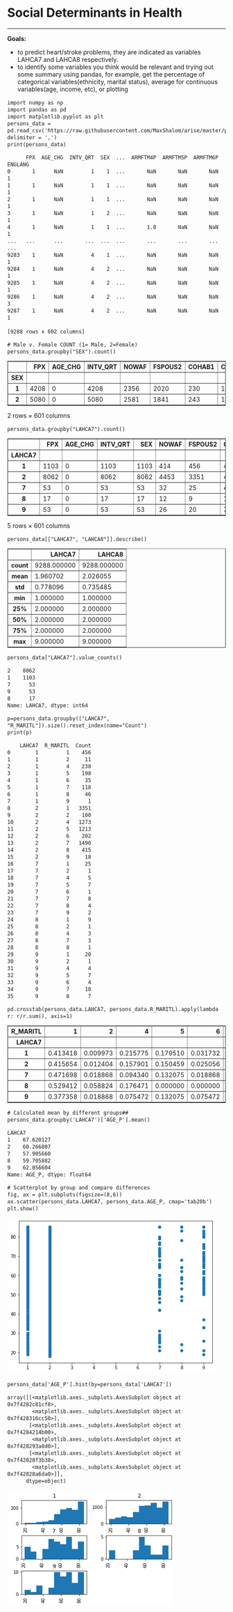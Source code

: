 # Social Determinants in Health 
---
**Goals:** 

*   to predict heart/stroke problems, they are indicated as variables LAHCA7 and LAHCA8 respectively.
*   to identify some variables you think would be relevant and trying out some summary using pandas, for example, get the percentage of categorical variables(ethnicity, marital status), average for continuous variables(age, income, etc), or  plotting





```
import numpy as np
import pandas as pd
import matplotlib.pyplot as plt
persons_data = pd.read_csv('https://raw.githubusercontent.com/MaxShalom/arise/master/personsx1.csv', delimiter = ',')
print(persons_data)
```

          FPX  AGE_CHG  INTV_QRT  SEX  ...  ARMFTM4P  ARMFTM5P  ARMFTM6P  ENGLANG
    0       1      NaN         1    1  ...       NaN       NaN       NaN        1
    1       1      NaN         1    1  ...       NaN       NaN       NaN        1
    2       1      NaN         1    1  ...       NaN       NaN       NaN        1
    3       1      NaN         1    2  ...       NaN       NaN       NaN        1
    4       1      NaN         1    1  ...       1.0       NaN       NaN        1
    ...   ...      ...       ...  ...  ...       ...       ...       ...      ...
    9283    1      NaN         4    1  ...       NaN       NaN       NaN        1
    9284    1      NaN         4    2  ...       NaN       NaN       NaN        1
    9285    1      NaN         4    2  ...       NaN       NaN       NaN        1
    9286    1      NaN         4    2  ...       NaN       NaN       NaN        3
    9287    1      NaN         4    2  ...       NaN       NaN       NaN        1
    
    [9288 rows x 602 columns]
    


```
# Male v. Female COUNT (1= Male, 2=Female)
persons_data.groupby("SEX").count()
```




<div>
<style scoped>
    .dataframe tbody tr th:only-of-type {
        vertical-align: middle;
    }

    .dataframe tbody tr th {
        vertical-align: top;
    }

    .dataframe thead th {
        text-align: right;
    }
</style>
<table border="1" class="dataframe">
  <thead>
    <tr style="text-align: right;">
      <th></th>
      <th>FPX</th>
      <th>AGE_CHG</th>
      <th>INTV_QRT</th>
      <th>NOWAF</th>
      <th>FSPOUS2</th>
      <th>COHAB1</th>
      <th>COHAB2</th>
      <th>FCOHAB3</th>
      <th>ASTATFLG</th>
      <th>CSTATFLG</th>
      <th>FMX</th>
      <th>RRP</th>
      <th>FRRP</th>
      <th>ORIGIN_I</th>
      <th>HISPAN_I</th>
      <th>RACRECI3</th>
      <th>QCADULT</th>
      <th>QCCHILD</th>
      <th>R_MARITL</th>
      <th>MRACRPI2</th>
      <th>RACERPI2</th>
      <th>HISCODI3</th>
      <th>MRACBPI2</th>
      <th>AGE_P</th>
      <th>HHREFLG</th>
      <th>RECTYPE</th>
      <th>SRVY_YR</th>
      <th>FMREFLG</th>
      <th>FMRPFLG</th>
      <th>PARENTS</th>
      <th>DAD_DEGP</th>
      <th>MOM_DEGP</th>
      <th>SIB_DEGP</th>
      <th>CDCMSTAT</th>
      <th>DAD_ED</th>
      <th>MOM_ED</th>
      <th>FMOTHER1</th>
      <th>FFATHER1</th>
      <th>HHX</th>
      <th>WTIA</th>
      <th>...</th>
      <th>MAFLG</th>
      <th>CHFLG</th>
      <th>OPFLG</th>
      <th>OGFLG</th>
      <th>WHONAM1</th>
      <th>WHONAM2</th>
      <th>NOTCOV</th>
      <th>PRPLPLUS</th>
      <th>PWRKBR1</th>
      <th>COVER</th>
      <th>COVER65O</th>
      <th>COVER65</th>
      <th>REGIONBR</th>
      <th>WHYNOWKP</th>
      <th>GEOBRTH</th>
      <th>YRSINUS</th>
      <th>CITIZENP</th>
      <th>DOINGLWP</th>
      <th>WRKLYR1</th>
      <th>WRKHRS2</th>
      <th>PLBORN</th>
      <th>HEADST</th>
      <th>HEADSTV1</th>
      <th>ARMFVER</th>
      <th>ARMFEV</th>
      <th>ARMFFC</th>
      <th>VACOV</th>
      <th>WRKFTALL</th>
      <th>WRKMYR</th>
      <th>HIEMPOF</th>
      <th>EDUC1</th>
      <th>ERNYR_P</th>
      <th>ARMFTM7P</th>
      <th>ARMFTM1P</th>
      <th>ARMFTM2P</th>
      <th>ARMFTM3P</th>
      <th>ARMFTM4P</th>
      <th>ARMFTM5P</th>
      <th>ARMFTM6P</th>
      <th>ENGLANG</th>
    </tr>
    <tr>
      <th>SEX</th>
      <th></th>
      <th></th>
      <th></th>
      <th></th>
      <th></th>
      <th></th>
      <th></th>
      <th></th>
      <th></th>
      <th></th>
      <th></th>
      <th></th>
      <th></th>
      <th></th>
      <th></th>
      <th></th>
      <th></th>
      <th></th>
      <th></th>
      <th></th>
      <th></th>
      <th></th>
      <th></th>
      <th></th>
      <th></th>
      <th></th>
      <th></th>
      <th></th>
      <th></th>
      <th></th>
      <th></th>
      <th></th>
      <th></th>
      <th></th>
      <th></th>
      <th></th>
      <th></th>
      <th></th>
      <th></th>
      <th></th>
      <th></th>
      <th></th>
      <th></th>
      <th></th>
      <th></th>
      <th></th>
      <th></th>
      <th></th>
      <th></th>
      <th></th>
      <th></th>
      <th></th>
      <th></th>
      <th></th>
      <th></th>
      <th></th>
      <th></th>
      <th></th>
      <th></th>
      <th></th>
      <th></th>
      <th></th>
      <th></th>
      <th></th>
      <th></th>
      <th></th>
      <th></th>
      <th></th>
      <th></th>
      <th></th>
      <th></th>
      <th></th>
      <th></th>
      <th></th>
      <th></th>
      <th></th>
      <th></th>
      <th></th>
      <th></th>
      <th></th>
      <th></th>
    </tr>
  </thead>
  <tbody>
    <tr>
      <th>1</th>
      <td>4208</td>
      <td>0</td>
      <td>4208</td>
      <td>2356</td>
      <td>2020</td>
      <td>230</td>
      <td>145</td>
      <td>230</td>
      <td>4208</td>
      <td>0</td>
      <td>4208</td>
      <td>4208</td>
      <td>4208</td>
      <td>4208</td>
      <td>4208</td>
      <td>4208</td>
      <td>2</td>
      <td>0</td>
      <td>4208</td>
      <td>4208</td>
      <td>4208</td>
      <td>4208</td>
      <td>4208</td>
      <td>4208</td>
      <td>2542</td>
      <td>4208</td>
      <td>4208</td>
      <td>2578</td>
      <td>2431</td>
      <td>4208</td>
      <td>279</td>
      <td>484</td>
      <td>55</td>
      <td>4208</td>
      <td>0</td>
      <td>0</td>
      <td>4208</td>
      <td>4208</td>
      <td>4208</td>
      <td>4208</td>
      <td>...</td>
      <td>6</td>
      <td>0</td>
      <td>0</td>
      <td>0</td>
      <td>1652</td>
      <td>63</td>
      <td>4208</td>
      <td>1635</td>
      <td>203</td>
      <td>2356</td>
      <td>1852</td>
      <td>1852</td>
      <td>4208</td>
      <td>3225</td>
      <td>4208</td>
      <td>449</td>
      <td>4208</td>
      <td>4208</td>
      <td>4208</td>
      <td>975</td>
      <td>4208</td>
      <td>0</td>
      <td>0</td>
      <td>12</td>
      <td>4208</td>
      <td>1305</td>
      <td>924</td>
      <td>380</td>
      <td>1143</td>
      <td>918</td>
      <td>4208</td>
      <td>1143</td>
      <td>216</td>
      <td>1039</td>
      <td>1234</td>
      <td>1216</td>
      <td>1035</td>
      <td>698</td>
      <td>368</td>
      <td>4208</td>
    </tr>
    <tr>
      <th>2</th>
      <td>5080</td>
      <td>0</td>
      <td>5080</td>
      <td>2581</td>
      <td>1841</td>
      <td>243</td>
      <td>154</td>
      <td>243</td>
      <td>5080</td>
      <td>0</td>
      <td>5080</td>
      <td>5080</td>
      <td>5080</td>
      <td>5080</td>
      <td>5080</td>
      <td>5080</td>
      <td>6</td>
      <td>0</td>
      <td>5080</td>
      <td>5080</td>
      <td>5080</td>
      <td>5080</td>
      <td>5080</td>
      <td>5080</td>
      <td>3248</td>
      <td>5080</td>
      <td>5080</td>
      <td>3286</td>
      <td>3442</td>
      <td>5080</td>
      <td>152</td>
      <td>309</td>
      <td>76</td>
      <td>5080</td>
      <td>0</td>
      <td>0</td>
      <td>5080</td>
      <td>5080</td>
      <td>5080</td>
      <td>5080</td>
      <td>...</td>
      <td>14</td>
      <td>0</td>
      <td>4</td>
      <td>0</td>
      <td>2086</td>
      <td>75</td>
      <td>5080</td>
      <td>2065</td>
      <td>203</td>
      <td>2581</td>
      <td>2499</td>
      <td>2499</td>
      <td>5080</td>
      <td>4161</td>
      <td>5080</td>
      <td>669</td>
      <td>5080</td>
      <td>5080</td>
      <td>5080</td>
      <td>962</td>
      <td>5080</td>
      <td>0</td>
      <td>0</td>
      <td>3</td>
      <td>5080</td>
      <td>99</td>
      <td>75</td>
      <td>452</td>
      <td>1095</td>
      <td>880</td>
      <td>5080</td>
      <td>1095</td>
      <td>7</td>
      <td>90</td>
      <td>84</td>
      <td>80</td>
      <td>47</td>
      <td>22</td>
      <td>11</td>
      <td>5080</td>
    </tr>
  </tbody>
</table>
<p>2 rows × 601 columns</p>
</div>




```
persons_data.groupby("LAHCA7").count()
```




<div>
<style scoped>
    .dataframe tbody tr th:only-of-type {
        vertical-align: middle;
    }

    .dataframe tbody tr th {
        vertical-align: top;
    }

    .dataframe thead th {
        text-align: right;
    }
</style>
<table border="1" class="dataframe">
  <thead>
    <tr style="text-align: right;">
      <th></th>
      <th>FPX</th>
      <th>AGE_CHG</th>
      <th>INTV_QRT</th>
      <th>SEX</th>
      <th>NOWAF</th>
      <th>FSPOUS2</th>
      <th>COHAB1</th>
      <th>COHAB2</th>
      <th>FCOHAB3</th>
      <th>ASTATFLG</th>
      <th>CSTATFLG</th>
      <th>FMX</th>
      <th>RRP</th>
      <th>FRRP</th>
      <th>ORIGIN_I</th>
      <th>HISPAN_I</th>
      <th>RACRECI3</th>
      <th>QCADULT</th>
      <th>QCCHILD</th>
      <th>R_MARITL</th>
      <th>MRACRPI2</th>
      <th>RACERPI2</th>
      <th>HISCODI3</th>
      <th>MRACBPI2</th>
      <th>AGE_P</th>
      <th>HHREFLG</th>
      <th>RECTYPE</th>
      <th>SRVY_YR</th>
      <th>FMREFLG</th>
      <th>FMRPFLG</th>
      <th>PARENTS</th>
      <th>DAD_DEGP</th>
      <th>MOM_DEGP</th>
      <th>SIB_DEGP</th>
      <th>CDCMSTAT</th>
      <th>DAD_ED</th>
      <th>MOM_ED</th>
      <th>FMOTHER1</th>
      <th>FFATHER1</th>
      <th>HHX</th>
      <th>...</th>
      <th>MAFLG</th>
      <th>CHFLG</th>
      <th>OPFLG</th>
      <th>OGFLG</th>
      <th>WHONAM1</th>
      <th>WHONAM2</th>
      <th>NOTCOV</th>
      <th>PRPLPLUS</th>
      <th>PWRKBR1</th>
      <th>COVER</th>
      <th>COVER65O</th>
      <th>COVER65</th>
      <th>REGIONBR</th>
      <th>WHYNOWKP</th>
      <th>GEOBRTH</th>
      <th>YRSINUS</th>
      <th>CITIZENP</th>
      <th>DOINGLWP</th>
      <th>WRKLYR1</th>
      <th>WRKHRS2</th>
      <th>PLBORN</th>
      <th>HEADST</th>
      <th>HEADSTV1</th>
      <th>ARMFVER</th>
      <th>ARMFEV</th>
      <th>ARMFFC</th>
      <th>VACOV</th>
      <th>WRKFTALL</th>
      <th>WRKMYR</th>
      <th>HIEMPOF</th>
      <th>EDUC1</th>
      <th>ERNYR_P</th>
      <th>ARMFTM7P</th>
      <th>ARMFTM1P</th>
      <th>ARMFTM2P</th>
      <th>ARMFTM3P</th>
      <th>ARMFTM4P</th>
      <th>ARMFTM5P</th>
      <th>ARMFTM6P</th>
      <th>ENGLANG</th>
    </tr>
    <tr>
      <th>LAHCA7</th>
      <th></th>
      <th></th>
      <th></th>
      <th></th>
      <th></th>
      <th></th>
      <th></th>
      <th></th>
      <th></th>
      <th></th>
      <th></th>
      <th></th>
      <th></th>
      <th></th>
      <th></th>
      <th></th>
      <th></th>
      <th></th>
      <th></th>
      <th></th>
      <th></th>
      <th></th>
      <th></th>
      <th></th>
      <th></th>
      <th></th>
      <th></th>
      <th></th>
      <th></th>
      <th></th>
      <th></th>
      <th></th>
      <th></th>
      <th></th>
      <th></th>
      <th></th>
      <th></th>
      <th></th>
      <th></th>
      <th></th>
      <th></th>
      <th></th>
      <th></th>
      <th></th>
      <th></th>
      <th></th>
      <th></th>
      <th></th>
      <th></th>
      <th></th>
      <th></th>
      <th></th>
      <th></th>
      <th></th>
      <th></th>
      <th></th>
      <th></th>
      <th></th>
      <th></th>
      <th></th>
      <th></th>
      <th></th>
      <th></th>
      <th></th>
      <th></th>
      <th></th>
      <th></th>
      <th></th>
      <th></th>
      <th></th>
      <th></th>
      <th></th>
      <th></th>
      <th></th>
      <th></th>
      <th></th>
      <th></th>
      <th></th>
      <th></th>
      <th></th>
      <th></th>
    </tr>
  </thead>
  <tbody>
    <tr>
      <th>1</th>
      <td>1103</td>
      <td>0</td>
      <td>1103</td>
      <td>1103</td>
      <td>414</td>
      <td>456</td>
      <td>46</td>
      <td>36</td>
      <td>46</td>
      <td>1103</td>
      <td>0</td>
      <td>1103</td>
      <td>1103</td>
      <td>1103</td>
      <td>1103</td>
      <td>1103</td>
      <td>1103</td>
      <td>0</td>
      <td>0</td>
      <td>1103</td>
      <td>1103</td>
      <td>1103</td>
      <td>1103</td>
      <td>1103</td>
      <td>1103</td>
      <td>722</td>
      <td>1103</td>
      <td>1103</td>
      <td>727</td>
      <td>700</td>
      <td>1103</td>
      <td>28</td>
      <td>50</td>
      <td>8</td>
      <td>1103</td>
      <td>0</td>
      <td>0</td>
      <td>1103</td>
      <td>1103</td>
      <td>1103</td>
      <td>...</td>
      <td>2</td>
      <td>0</td>
      <td>1</td>
      <td>0</td>
      <td>412</td>
      <td>17</td>
      <td>1103</td>
      <td>405</td>
      <td>33</td>
      <td>414</td>
      <td>689</td>
      <td>689</td>
      <td>1103</td>
      <td>978</td>
      <td>1103</td>
      <td>121</td>
      <td>1103</td>
      <td>1103</td>
      <td>1103</td>
      <td>133</td>
      <td>1103</td>
      <td>0</td>
      <td>0</td>
      <td>1</td>
      <td>1103</td>
      <td>236</td>
      <td>168</td>
      <td>69</td>
      <td>163</td>
      <td>120</td>
      <td>1103</td>
      <td>163</td>
      <td>40</td>
      <td>187</td>
      <td>230</td>
      <td>235</td>
      <td>208</td>
      <td>146</td>
      <td>77</td>
      <td>1103</td>
    </tr>
    <tr>
      <th>2</th>
      <td>8062</td>
      <td>0</td>
      <td>8062</td>
      <td>8062</td>
      <td>4453</td>
      <td>3351</td>
      <td>415</td>
      <td>259</td>
      <td>415</td>
      <td>8062</td>
      <td>0</td>
      <td>8062</td>
      <td>8062</td>
      <td>8062</td>
      <td>8062</td>
      <td>8062</td>
      <td>8062</td>
      <td>6</td>
      <td>0</td>
      <td>8062</td>
      <td>8062</td>
      <td>8062</td>
      <td>8062</td>
      <td>8062</td>
      <td>8062</td>
      <td>4998</td>
      <td>8062</td>
      <td>8062</td>
      <td>5065</td>
      <td>5101</td>
      <td>8062</td>
      <td>400</td>
      <td>734</td>
      <td>118</td>
      <td>8062</td>
      <td>0</td>
      <td>0</td>
      <td>8062</td>
      <td>8062</td>
      <td>8062</td>
      <td>...</td>
      <td>18</td>
      <td>0</td>
      <td>3</td>
      <td>0</td>
      <td>3275</td>
      <td>119</td>
      <td>8062</td>
      <td>3244</td>
      <td>371</td>
      <td>4453</td>
      <td>3609</td>
      <td>3609</td>
      <td>8062</td>
      <td>6323</td>
      <td>8062</td>
      <td>982</td>
      <td>8062</td>
      <td>8062</td>
      <td>8062</td>
      <td>1767</td>
      <td>8062</td>
      <td>0</td>
      <td>0</td>
      <td>13</td>
      <td>8062</td>
      <td>1149</td>
      <td>814</td>
      <td>746</td>
      <td>2037</td>
      <td>1642</td>
      <td>8062</td>
      <td>2037</td>
      <td>179</td>
      <td>927</td>
      <td>1071</td>
      <td>1042</td>
      <td>862</td>
      <td>565</td>
      <td>297</td>
      <td>8062</td>
    </tr>
    <tr>
      <th>7</th>
      <td>53</td>
      <td>0</td>
      <td>53</td>
      <td>53</td>
      <td>32</td>
      <td>25</td>
      <td>4</td>
      <td>1</td>
      <td>4</td>
      <td>53</td>
      <td>0</td>
      <td>53</td>
      <td>53</td>
      <td>53</td>
      <td>53</td>
      <td>53</td>
      <td>53</td>
      <td>2</td>
      <td>0</td>
      <td>53</td>
      <td>53</td>
      <td>53</td>
      <td>53</td>
      <td>53</td>
      <td>53</td>
      <td>34</td>
      <td>53</td>
      <td>53</td>
      <td>35</td>
      <td>32</td>
      <td>53</td>
      <td>1</td>
      <td>3</td>
      <td>2</td>
      <td>53</td>
      <td>0</td>
      <td>0</td>
      <td>53</td>
      <td>53</td>
      <td>53</td>
      <td>...</td>
      <td>0</td>
      <td>0</td>
      <td>0</td>
      <td>0</td>
      <td>26</td>
      <td>1</td>
      <td>53</td>
      <td>26</td>
      <td>0</td>
      <td>32</td>
      <td>21</td>
      <td>21</td>
      <td>53</td>
      <td>37</td>
      <td>53</td>
      <td>2</td>
      <td>53</td>
      <td>53</td>
      <td>53</td>
      <td>15</td>
      <td>53</td>
      <td>0</td>
      <td>0</td>
      <td>0</td>
      <td>53</td>
      <td>8</td>
      <td>7</td>
      <td>5</td>
      <td>16</td>
      <td>15</td>
      <td>53</td>
      <td>16</td>
      <td>2</td>
      <td>6</td>
      <td>7</td>
      <td>8</td>
      <td>5</td>
      <td>4</td>
      <td>2</td>
      <td>53</td>
    </tr>
    <tr>
      <th>8</th>
      <td>17</td>
      <td>0</td>
      <td>17</td>
      <td>17</td>
      <td>12</td>
      <td>9</td>
      <td>1</td>
      <td>0</td>
      <td>1</td>
      <td>17</td>
      <td>0</td>
      <td>17</td>
      <td>17</td>
      <td>17</td>
      <td>17</td>
      <td>17</td>
      <td>17</td>
      <td>0</td>
      <td>0</td>
      <td>17</td>
      <td>17</td>
      <td>17</td>
      <td>17</td>
      <td>17</td>
      <td>17</td>
      <td>11</td>
      <td>17</td>
      <td>17</td>
      <td>11</td>
      <td>12</td>
      <td>17</td>
      <td>1</td>
      <td>3</td>
      <td>0</td>
      <td>17</td>
      <td>0</td>
      <td>0</td>
      <td>17</td>
      <td>17</td>
      <td>17</td>
      <td>...</td>
      <td>0</td>
      <td>0</td>
      <td>0</td>
      <td>0</td>
      <td>10</td>
      <td>1</td>
      <td>17</td>
      <td>10</td>
      <td>0</td>
      <td>12</td>
      <td>5</td>
      <td>5</td>
      <td>17</td>
      <td>8</td>
      <td>17</td>
      <td>1</td>
      <td>17</td>
      <td>17</td>
      <td>17</td>
      <td>9</td>
      <td>17</td>
      <td>0</td>
      <td>0</td>
      <td>0</td>
      <td>17</td>
      <td>2</td>
      <td>2</td>
      <td>3</td>
      <td>9</td>
      <td>9</td>
      <td>17</td>
      <td>9</td>
      <td>0</td>
      <td>2</td>
      <td>2</td>
      <td>2</td>
      <td>1</td>
      <td>0</td>
      <td>0</td>
      <td>17</td>
    </tr>
    <tr>
      <th>9</th>
      <td>53</td>
      <td>0</td>
      <td>53</td>
      <td>53</td>
      <td>26</td>
      <td>20</td>
      <td>7</td>
      <td>3</td>
      <td>7</td>
      <td>53</td>
      <td>0</td>
      <td>53</td>
      <td>53</td>
      <td>53</td>
      <td>53</td>
      <td>53</td>
      <td>53</td>
      <td>0</td>
      <td>0</td>
      <td>53</td>
      <td>53</td>
      <td>53</td>
      <td>53</td>
      <td>53</td>
      <td>53</td>
      <td>25</td>
      <td>53</td>
      <td>53</td>
      <td>26</td>
      <td>28</td>
      <td>53</td>
      <td>1</td>
      <td>3</td>
      <td>3</td>
      <td>53</td>
      <td>0</td>
      <td>0</td>
      <td>53</td>
      <td>53</td>
      <td>53</td>
      <td>...</td>
      <td>0</td>
      <td>0</td>
      <td>0</td>
      <td>0</td>
      <td>15</td>
      <td>0</td>
      <td>53</td>
      <td>15</td>
      <td>2</td>
      <td>26</td>
      <td>27</td>
      <td>27</td>
      <td>53</td>
      <td>40</td>
      <td>53</td>
      <td>12</td>
      <td>53</td>
      <td>53</td>
      <td>53</td>
      <td>13</td>
      <td>53</td>
      <td>0</td>
      <td>0</td>
      <td>1</td>
      <td>53</td>
      <td>9</td>
      <td>8</td>
      <td>9</td>
      <td>13</td>
      <td>12</td>
      <td>53</td>
      <td>13</td>
      <td>2</td>
      <td>7</td>
      <td>8</td>
      <td>9</td>
      <td>6</td>
      <td>5</td>
      <td>3</td>
      <td>53</td>
    </tr>
  </tbody>
</table>
<p>5 rows × 601 columns</p>
</div>




```
persons_data[["LAHCA7", "LAHCA8"]].describe()
```




<div>
<style scoped>
    .dataframe tbody tr th:only-of-type {
        vertical-align: middle;
    }

    .dataframe tbody tr th {
        vertical-align: top;
    }

    .dataframe thead th {
        text-align: right;
    }
</style>
<table border="1" class="dataframe">
  <thead>
    <tr style="text-align: right;">
      <th></th>
      <th>LAHCA7</th>
      <th>LAHCA8</th>
    </tr>
  </thead>
  <tbody>
    <tr>
      <th>count</th>
      <td>9288.000000</td>
      <td>9288.000000</td>
    </tr>
    <tr>
      <th>mean</th>
      <td>1.960702</td>
      <td>2.026055</td>
    </tr>
    <tr>
      <th>std</th>
      <td>0.778096</td>
      <td>0.735485</td>
    </tr>
    <tr>
      <th>min</th>
      <td>1.000000</td>
      <td>1.000000</td>
    </tr>
    <tr>
      <th>25%</th>
      <td>2.000000</td>
      <td>2.000000</td>
    </tr>
    <tr>
      <th>50%</th>
      <td>2.000000</td>
      <td>2.000000</td>
    </tr>
    <tr>
      <th>75%</th>
      <td>2.000000</td>
      <td>2.000000</td>
    </tr>
    <tr>
      <th>max</th>
      <td>9.000000</td>
      <td>9.000000</td>
    </tr>
  </tbody>
</table>
</div>




```
persons_data["LAHCA7"].value_counts()
```




    2    8062
    1    1103
    7      53
    9      53
    8      17
    Name: LAHCA7, dtype: int64




```
p=persons_data.groupby(["LAHCA7", "R_MARITL"]).size().reset_index(name="Count")
print(p)
```

        LAHCA7  R_MARITL  Count
    0        1         1    456
    1        1         2     11
    2        1         4    238
    3        1         5    198
    4        1         6     35
    5        1         7    118
    6        1         8     46
    7        1         9      1
    8        2         1   3351
    9        2         2    100
    10       2         4   1273
    11       2         5   1213
    12       2         6    202
    13       2         7   1490
    14       2         8    415
    15       2         9     18
    16       7         1     25
    17       7         2      1
    18       7         4      5
    19       7         5      7
    20       7         6      1
    21       7         7      8
    22       7         8      4
    23       7         9      2
    24       8         1      9
    25       8         2      1
    26       8         4      3
    27       8         7      3
    28       8         8      1
    29       9         1     20
    30       9         2      1
    31       9         4      4
    32       9         5      7
    33       9         6      4
    34       9         7     10
    35       9         8      7
    


```
pd.crosstab(persons_data.LAHCA7, persons_data.R_MARITL).apply(lambda r: r/r.sum(), axis=1)
```




<div>
<style scoped>
    .dataframe tbody tr th:only-of-type {
        vertical-align: middle;
    }

    .dataframe tbody tr th {
        vertical-align: top;
    }

    .dataframe thead th {
        text-align: right;
    }
</style>
<table border="1" class="dataframe">
  <thead>
    <tr style="text-align: right;">
      <th>R_MARITL</th>
      <th>1</th>
      <th>2</th>
      <th>4</th>
      <th>5</th>
      <th>6</th>
      <th>7</th>
      <th>8</th>
      <th>9</th>
    </tr>
    <tr>
      <th>LAHCA7</th>
      <th></th>
      <th></th>
      <th></th>
      <th></th>
      <th></th>
      <th></th>
      <th></th>
      <th></th>
    </tr>
  </thead>
  <tbody>
    <tr>
      <th>1</th>
      <td>0.413418</td>
      <td>0.009973</td>
      <td>0.215775</td>
      <td>0.179510</td>
      <td>0.031732</td>
      <td>0.106981</td>
      <td>0.041704</td>
      <td>0.000907</td>
    </tr>
    <tr>
      <th>2</th>
      <td>0.415654</td>
      <td>0.012404</td>
      <td>0.157901</td>
      <td>0.150459</td>
      <td>0.025056</td>
      <td>0.184818</td>
      <td>0.051476</td>
      <td>0.002233</td>
    </tr>
    <tr>
      <th>7</th>
      <td>0.471698</td>
      <td>0.018868</td>
      <td>0.094340</td>
      <td>0.132075</td>
      <td>0.018868</td>
      <td>0.150943</td>
      <td>0.075472</td>
      <td>0.037736</td>
    </tr>
    <tr>
      <th>8</th>
      <td>0.529412</td>
      <td>0.058824</td>
      <td>0.176471</td>
      <td>0.000000</td>
      <td>0.000000</td>
      <td>0.176471</td>
      <td>0.058824</td>
      <td>0.000000</td>
    </tr>
    <tr>
      <th>9</th>
      <td>0.377358</td>
      <td>0.018868</td>
      <td>0.075472</td>
      <td>0.132075</td>
      <td>0.075472</td>
      <td>0.188679</td>
      <td>0.132075</td>
      <td>0.000000</td>
    </tr>
  </tbody>
</table>
</div>




```
# Calculated mean by different groups##
persons_data.groupby('LAHCA7')['AGE_P'].mean()
```




    LAHCA7
    1    67.620127
    2    60.266807
    7    57.905660
    8    59.705882
    9    62.056604
    Name: AGE_P, dtype: float64




```
# Scatterplot by group and compare differences
fig, ax = plt.subplots(figsize=(8,6))
ax.scatter(persons_data.LAHCA7, persons_data.AGE_P, cmap='tab20b')
plt.show()
```


![png](Social_Determinants_in_Health_files/Social_Determinants_in_Health_9_0.png)



```
persons_data['AGE_P'].hist(by=persons_data['LAHCA7'])
```




    array([[<matplotlib.axes._subplots.AxesSubplot object at 0x7f4282c81cf8>,
            <matplotlib.axes._subplots.AxesSubplot object at 0x7f428316cc50>],
           [<matplotlib.axes._subplots.AxesSubplot object at 0x7f4284214b00>,
            <matplotlib.axes._subplots.AxesSubplot object at 0x7f428293a8d0>],
           [<matplotlib.axes._subplots.AxesSubplot object at 0x7f42828f3b38>,
            <matplotlib.axes._subplots.AxesSubplot object at 0x7f42828a6da0>]],
          dtype=object)




![png](Social_Determinants_in_Health_files/Social_Determinants_in_Health_10_1.png)

